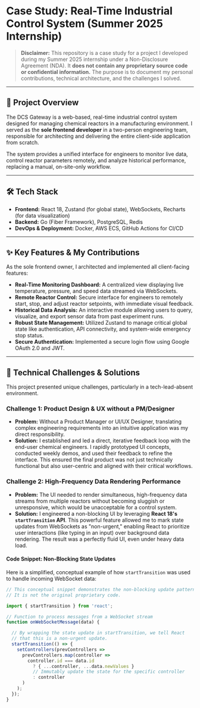 # Case Study: Real-Time Industrial Control System (Summer 2025 Internship)

> **Disclaimer:** This repository is a case study for a project I developed during my Summer 2025 internship under a Non-Disclosure Agreement (NDA). It **does not contain any proprietary source code or confidential information.** The purpose is to document my personal contributions, technical architecture, and the challenges I solved.

---

## 🚀 Project Overview

The DCS Gateway is a web-based, real-time industrial control system designed for managing chemical reactors in a manufacturing environment. I served as the **sole frontend developer** in a two-person engineering team, responsible for architecting and delivering the entire client-side application from scratch.

The system provides a unified interface for engineers to monitor live data, control reactor parameters remotely, and analyze historical performance, replacing a manual, on-site-only workflow.

---

## 🛠️ Tech Stack

- **Frontend:** React 18, Zustand (for global state), WebSockets, Recharts (for data visualization)
- **Backend:** Go (Fiber Framework), PostgreSQL, Redis
- **DevOps & Deployment:** Docker, AWS ECS, GitHub Actions for CI/CD

---

## ✨ Key Features & My Contributions

As the sole frontend owner, I architected and implemented all client-facing features:

- **Real-Time Monitoring Dashboard:** A centralized view displaying live temperature, pressure, and speed data streamed via WebSockets.
- **Remote Reactor Control:** Secure interface for engineers to remotely start, stop, and adjust reactor setpoints, with immediate visual feedback.
- **Historical Data Analysis:** An interactive module allowing users to query, visualize, and export sensor data from past experiment runs.
- **Robust State Management:** Utilized Zustand to manage critical global state like authentication, API connectivity, and system-wide emergency stop status.
- **Secure Authentication:** Implemented a secure login flow using Google OAuth 2.0 and JWT.

---

## 🧠 Technical Challenges & Solutions

This project presented unique challenges, particularly in a tech-lead-absent environment.

### Challenge 1: Product Design & UX without a PM/Designer

- **Problem:** Without a Product Manager or UI/UX Designer, translating complex engineering requirements into an intuitive application was my direct responsibility.
- **Solution:** I established and led a direct, iterative feedback loop with the end-user chemical engineers. I rapidly prototyped UI concepts, conducted weekly demos, and used their feedback to refine the interface. This ensured the final product was not just technically functional but also user-centric and aligned with their critical workflows.

### Challenge 2: High-Frequency Data Rendering Performance

- **Problem:** The UI needed to render simultaneous, high-frequency data streams from multiple reactors without becoming sluggish or unresponsive, which would be unacceptable for a control system.
- **Solution:** I engineered a non-blocking UI by leveraging **React 18's `startTransition` API**. This powerful feature allowed me to mark state updates from WebSockets as "non-urgent," enabling React to prioritize user interactions (like typing in an input) over background data rendering. The result was a perfectly fluid UI, even under heavy data load.

#### Code Snippet: Non-Blocking State Updates

Here is a simplified, conceptual example of how `startTransition` was used to handle incoming WebSocket data:

```javascript
// This conceptual snippet demonstrates the non-blocking update pattern.
// It is not the original proprietary code.

import { startTransition } from 'react';

// Function to process messages from a WebSocket stream
function onWebSocketMessage(data) {

  // By wrapping the state update in startTransition, we tell React
  // that this is a non-urgent update.
  startTransition(() => {
    setControllers(prevControllers =>
      prevControllers.map(controller =>
        controller.id === data.id
          ? { ...controller, ...data.newValues }
          // Immutably update the state for the specific controller
          : controller
      )
    );
  });
}
